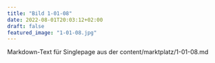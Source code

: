```yaml
---
title: "Bild 1-01-08"
date: 2022-08-01T20:03:12+02:00
draft: false
featured_image: "1-01-08.jpg"
---
```



Markdown-Text für Singlepage aus der content/marktplatz/1-01-08.md